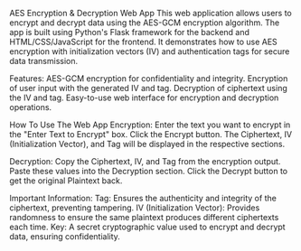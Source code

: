 AES Encryption & Decryption Web App
This web application allows users to encrypt and decrypt data using the AES-GCM encryption algorithm. The app is built using Python's Flask framework for the backend and HTML/CSS/JavaScript for the frontend. It demonstrates how to use AES encryption with initialization vectors (IV) and authentication tags for secure data transmission.

Features:
AES-GCM encryption for confidentiality and integrity.
Encryption of user input with the generated IV and tag.
Decryption of ciphertext using the IV and tag.
Easy-to-use web interface for encryption and decryption operations.

How To Use The Web App
Encryption:
  Enter the text you want to encrypt in the "Enter Text to Encrypt" box.
  Click the Encrypt button.
  The Ciphertext, IV (Initialization Vector), and Tag will be displayed in the respective sections.
  
Decryption:
  Copy the Ciphertext, IV, and Tag from the encryption output.
  Paste these values into the Decryption section.
  Click the Decrypt button to get the original Plaintext back.
  
Important Information:
Tag: Ensures the authenticity and integrity of the ciphertext, preventing tampering.
IV (Initialization Vector): Provides randomness to ensure the same plaintext produces different ciphertexts each time.
Key: A secret cryptographic value used to encrypt and decrypt data, ensuring confidentiality.
